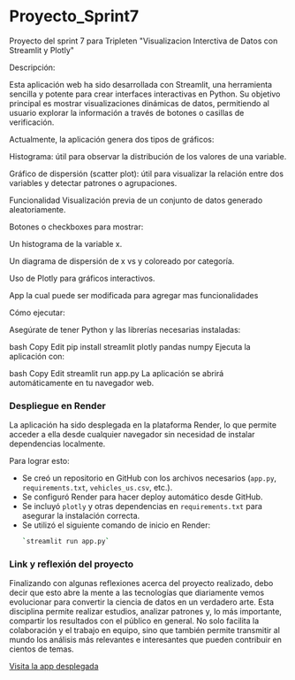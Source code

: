 # Proyecto_Sprint7
Proyecto del sprint 7 para Tripleten "Visualizacion Interctiva de Datos con Streamlit y Plotly"

Descripción:

Esta aplicación web ha sido desarrollada con Streamlit, una herramienta sencilla y potente para crear interfaces interactivas en Python. Su objetivo principal es mostrar visualizaciones dinámicas de datos, permitiendo al usuario explorar la información a través de botones o casillas de verificación.

Actualmente, la aplicación genera dos tipos de gráficos:

Histograma: útil para observar la distribución de los valores de una variable.

Gráfico de dispersión (scatter plot): útil para visualizar la relación entre dos variables y detectar patrones o agrupaciones.

Funcionalidad
Visualización previa de un conjunto de datos generado aleatoriamente.

Botones o checkboxes para mostrar:

Un histograma de la variable x.

Un diagrama de dispersión de x vs y coloreado por categoría.

Uso de Plotly para gráficos interactivos.

App la cual puede ser modificada para agregar mas funcionalidades

Cómo ejecutar:

Asegúrate de tener Python y las librerías necesarias instaladas:

bash
Copy
Edit
pip install streamlit plotly pandas numpy
Ejecuta la aplicación con:

bash
Copy
Edit
streamlit run app.py
La aplicación se abrirá automáticamente en tu navegador web.

### Despliegue en Render

La aplicación ha sido desplegada en la plataforma Render, lo que permite acceder a ella desde cualquier navegador sin necesidad de instalar dependencias localmente.

Para lograr esto:

- Se creó un repositorio en GitHub con los archivos necesarios (`app.py`, `requirements.txt`, `vehicles_us.csv`, etc.).
- Se configuró Render para hacer deploy automático desde GitHub.
- Se incluyó `plotly` y otras dependencias en `requirements.txt` para asegurar la instalación correcta.
- Se utilizó el siguiente comando de inicio en Render:
  ```bash
  `streamlit run app.py`


###  Link y reflexión del proyecto

Finalizando con algunas reflexiones acerca del proyecto realizado, debo decir que esto abre la mente a las tecnologías que diariamente vemos evolucionar para convertir la ciencia de datos en un verdadero arte. Esta disciplina permite realizar estudios, analizar patrones y, lo más importante, compartir los resultados con el público en general. No solo facilita la colaboración y el trabajo en equipo, sino que también permite transmitir al mundo los análisis más relevantes e interesantes que pueden contribuir en cientos de temas.

 [Visita la app desplegada](https://lecture-8-p2aw.onrender.com)

